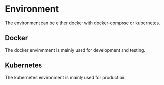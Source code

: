 # Environment

The environment can be either docker with docker-compose or kubernetes.

## Docker

The docker environment is mainly used for development and testing.

## Kubernetes

The kubernetes environment is mainly used for production.